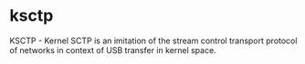 # ksctp
KSCTP - Kernel SCTP is an imitation of the stream control transport protocol of networks in context of USB transfer in kernel space.
